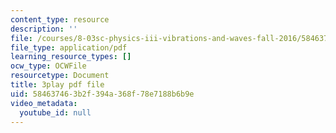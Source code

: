 ```yaml
---
content_type: resource
description: ''
file: /courses/8-03sc-physics-iii-vibrations-and-waves-fall-2016/584637463b2f394a368f78e7188b6b9e_fTACO13q2oU.pdf
file_type: application/pdf
learning_resource_types: []
ocw_type: OCWFile
resourcetype: Document
title: 3play pdf file
uid: 58463746-3b2f-394a-368f-78e7188b6b9e
video_metadata:
  youtube_id: null
---
```


